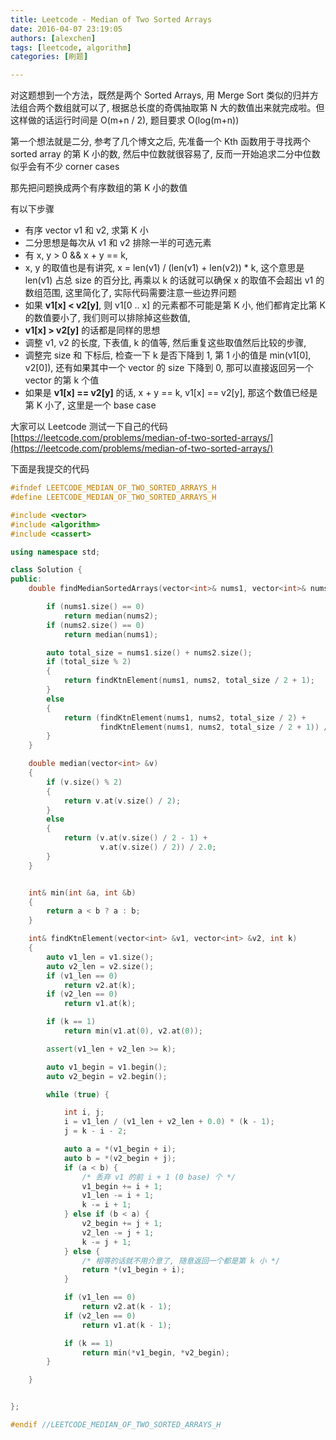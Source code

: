 ```yaml
--- 
title: Leetcode - Median of Two Sorted Arrays
date: 2016-04-07 23:19:05
authors: [alexchen]
tags: [leetcode, algorithm]
categories: [刷题]

---
```


对这题想到一个方法，既然是两个 Sorted Arrays, 用 Merge Sort 类似的归并方法组合两个数组就可以了, 根据总长度的奇偶抽取第 N 大的数值出来就完成啦。但这样做的话运行时间是 O(m+n / 2), 题目要求 O(log(m+n))

第一个想法就是二分, 参考了几个博文之后, 先准备一个 Kth 函数用于寻找两个 sorted array 的第 K 小的数, 然后中位数就很容易了, 反而一开始追求二分中位数似乎会有不少 corner cases

那先把问题换成两个有序数组的第 K 小的数值

有以下步骤
* 有序 vector v1 和 v2, 求第 K 小
* 二分思想是每次从 v1 和 v2 排除一半的可选元素
* 有 x, y > 0 && x + y == k, 
* x, y 的取值也是有讲究, x = len(v1) / (len(v1) + len(v2)) * k, 这个意思是 len(v1) 占总 size 的百分比, 再乘以 k 的话就可以确保 x 的取值不会超出 v1 的数组范围, 这里简化了, 实际代码需要注意一些边界问题
* 如果 **v1[x] < v2[y]**, 则 v1[0 .. x] 的元素都不可能是第 K 小, 他们都肯定比第 K 的数值要小了, 我们则可以排除掉这些数值, 
* **v1[x] > v2[y]** 的话都是同样的思想
* 调整 v1, v2 的长度, 下表值, k 的值等, 然后重复这些取值然后比较的步骤,
* 调整完 size 和 下标后, 检查一下 k 是否下降到 1, 第 1 小的值是 min(v1[0], v2[0]), 还有如果其中一个 vector 的 size 下降到 0, 那可以直接返回另一个 vector 的第 k 个值
* 如果是 **v1[x] == v2[y]** 的话, x + y == k, v1[x] == v2[y], 那这个数值已经是第 K 小了, 这里是一个 base case

大家可以 Leetcode 测试一下自己的代码 [https://leetcode.com/problems/median-of-two-sorted-arrays/](https://leetcode.com/problems/median-of-two-sorted-arrays/)

下面是我提交的代码
<!-- truncate -->

```cpp
#ifndef LEETCODE_MEDIAN_OF_TWO_SORTED_ARRAYS_H
#define LEETCODE_MEDIAN_OF_TWO_SORTED_ARRAYS_H

#include <vector>
#include <algorithm>
#include <cassert>

using namespace std;

class Solution {
public:
    double findMedianSortedArrays(vector<int>& nums1, vector<int>& nums2) {

        if (nums1.size() == 0)
            return median(nums2);
        if (nums2.size() == 0)
            return median(nums1);

        auto total_size = nums1.size() + nums2.size();
        if (total_size % 2)
        {
            return findKtnElement(nums1, nums2, total_size / 2 + 1);
        }
        else
        {
            return (findKtnElement(nums1, nums2, total_size / 2) +
                    findKtnElement(nums1, nums2, total_size / 2 + 1)) / 2.0;
        }
    }

    double median(vector<int> &v)
    {
        if (v.size() % 2)
        {
            return v.at(v.size() / 2);
        }
        else
        {
            return (v.at(v.size() / 2 - 1) +
                    v.at(v.size() / 2)) / 2.0;
        }
    }


    int& min(int &a, int &b)
    {
        return a < b ? a : b;
    }

    int& findKtnElement(vector<int> &v1, vector<int> &v2, int k)
    {
        auto v1_len = v1.size();
        auto v2_len = v2.size();
        if (v1_len == 0)
            return v2.at(k);
        if (v2_len == 0)
            return v1.at(k);

        if (k == 1)
            return min(v1.at(0), v2.at(0));

        assert(v1_len + v2_len >= k);

        auto v1_begin = v1.begin();
        auto v2_begin = v2.begin();

        while (true) {

            int i, j;
            i = v1_len / (v1_len + v2_len + 0.0) * (k - 1);
            j = k - i - 2;

            auto a = *(v1_begin + i);
            auto b = *(v2_begin + j);
            if (a < b) {
                /* 丢弃 v1 的前 i + 1 (0 base) 个 */
                v1_begin += i + 1;
                v1_len -= i + 1;
                k -= i + 1;
            } else if (b < a) {
                v2_begin += j + 1;
                v2_len -= j + 1;
                k -= j + 1;
            } else {
                /* 相等的话就不用介意了, 随意返回一个都是第 k 小 */
                return *(v1_begin + i);
            }

            if (v1_len == 0)
                return v2.at(k - 1);
            if (v2_len == 0)
                return v1.at(k - 1);

            if (k == 1)
                return min(*v1_begin, *v2_begin);
        }

    }


};

#endif //LEETCODE_MEDIAN_OF_TWO_SORTED_ARRAYS_H

```

